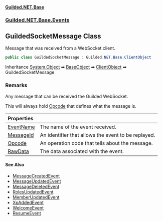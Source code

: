 
#### [Guilded.NET.Base](Guilded_NET_Base 'Guilded_NET_Base')
### [Guilded.NET.Base.Events](Guilded_NET_Base#Guilded_NET_Base_Events 'Guilded.NET.Base.Events')
## GuildedSocketMessage Class
Message that was received from a WebSocket client.  
```csharp
public class GuildedSocketMessage : Guilded.NET.Base.ClientObject
```

Inheritance [System.Object](https://docs.microsoft.com/en-us/dotnet/api/System.Object 'System.Object') &#x27A1; [BaseObject](BaseObject 'Guilded.NET.Base.BaseObject') &#x27A1; [ClientObject](ClientObject 'Guilded.NET.Base.ClientObject') &#x27A1; GuildedSocketMessage  
### Remarks
Any message that can be received the Guilded WebSocket.



This will always hold [Opcode](GuildedSocketMessage_Opcode 'Guilded.NET.Base.Events.GuildedSocketMessage.Opcode') that defines what the message is.

| Properties | |
| :--- | :--- |
| [EventName](GuildedSocketMessage_EventName 'Guilded.NET.Base.Events.GuildedSocketMessage.EventName') | The name of the event received.<br/> |
| [MessageId](GuildedSocketMessage_MessageId 'Guilded.NET.Base.Events.GuildedSocketMessage.MessageId') | An identifier that allows the event to be replayed.<br/> |
| [Opcode](GuildedSocketMessage_Opcode 'Guilded.NET.Base.Events.GuildedSocketMessage.Opcode') | An operation code that tells about the message.<br/> |
| [RawData](GuildedSocketMessage_RawData 'Guilded.NET.Base.Events.GuildedSocketMessage.RawData') | The data associated with the event.<br/> |

#### See Also
- [MessageCreatedEvent](MessageCreatedEvent 'Guilded.NET.Base.Events.MessageCreatedEvent')
- [MessageUpdatedEvent](MessageUpdatedEvent 'Guilded.NET.Base.Events.MessageUpdatedEvent')
- [MessageDeletedEvent](MessageDeletedEvent 'Guilded.NET.Base.Events.MessageDeletedEvent')
- [RolesUpdatedEvent](RolesUpdatedEvent 'Guilded.NET.Base.Events.RolesUpdatedEvent')
- [MemberUpdatedEvent](MemberUpdatedEvent 'Guilded.NET.Base.Events.MemberUpdatedEvent')
- [XpAddedEvent](XpAddedEvent 'Guilded.NET.Base.Events.XpAddedEvent')
- [WelcomeEvent](WelcomeEvent 'Guilded.NET.Base.Events.WelcomeEvent')
- [ResumeEvent](ResumeEvent 'Guilded.NET.Base.Events.ResumeEvent')
